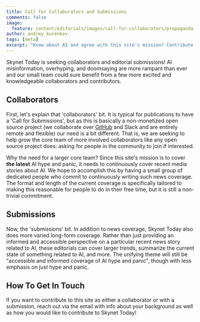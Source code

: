 ```yaml
---
title: Call for Collaborators and Submissions
comments: false
image:
  feature: content/editorials/images/call-for-collaborators/propaganda.png
author: andrey_kurenkov
tags: [meta]
excerpt: "Know about AI and agree with this site's mission? Contribute!"
---
```

Skynet Today is seeking collaborators and editorial submissions! 
AI misinformation, overhyping, and doomsaying are more rampant than 
ever and our small team could sure benefit from a few more excited 
and knowledgeable collaborators and contributors. 

## Collaborators
First, let's explain that 'collaborators' bit. It is typical for publications to have a
'Call for Submissions', but as this is basically a non-monetized open source project (we 
collaborate over [GitHub](https://github.com/andreykurenkov/skynet-today) and Slack and 
are entirely remote and flexible) our need is a bit different. That is, we are seeking to 
help grow the core team of more involved collaborators like any open source project does: 
asking for people in the community to join if interested.

Why the need for a larger core team? Since this site's mission is to cover **the latest** AI hype and panic, 
it needs to continuously cover recent media stories about AI. We hope to accomplish this by having a small group 
of dedicated people who commit to continuously writing such news coverage. The format and length of the current 
coverage is specifically tailored to making this reasonable for people to do in their free time, but it is 
still a non-trivial commitment. 
 
## Submissions
Now, the 'submissions' bit. In addition to news coverage, Skynet Today also does more varied long-form coverage. 
Rather than just providing an informed and accessible perspective on a particular recent news story related to AI, 
these editorials can cover larger trends, summarize the current state of something related to AI, and more. The 
unifying theme will still be "accessible and informed coverage of AI hype and panic", though with less emphasis on
just hype and panic. 

## How To Get In Touch
If you want to contribute to this site as either a collaborator or with a submission, reach out via the email with info about your background as well as how you would like to contribute to Skynet Today!



